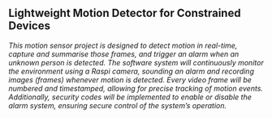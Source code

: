 ## Lightweight Motion Detector for Constrained Devices
*This motion sensor project is designed to detect motion in real-time, capture
and summarise those frames, and trigger an alarm when an unknown person is
detected. The software system will continuously monitor the environment using a
Raspi camera, sounding an alarm and recording images (frames) whenever motion
is detected. Every video frame will be numbered and timestamped, allowing for
precise tracking of motion events. Additionally, security codes will be implemented
to enable or disable the alarm system, ensuring secure control of the system’s
operation.*

